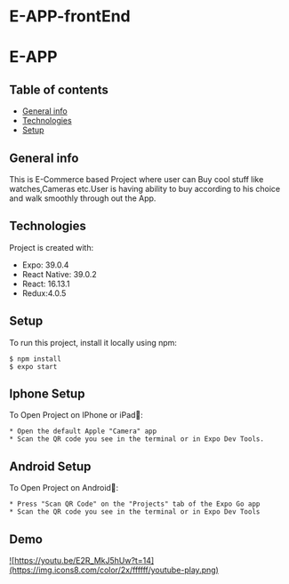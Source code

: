 # E-APP-frontEnd
# E-APP
## Table of contents
* [General info](#general-info)
* [Technologies](#technologies)
* [Setup](#setup)

## General info
This is E-Commerce based Project where user can Buy cool stuff like watches,Cameras etc.User is having ability to buy according to his choice
and walk smoothly through out the App.
	
## Technologies
Project is created with:
* Expo: 39.0.4
* React Native: 39.0.2
* React: 16.13.1
* Redux:4.0.5
	
## Setup
To run this project, install it locally using npm:

```
$ npm install
$ expo start
```
## Iphone Setup
To Open Project on IPhone or iPad🍎:
```
* Open the default Apple "Camera" app 
* Scan the QR code you see in the terminal or in Expo Dev Tools.
```
## Android Setup
To Open Project on Android🤖:
```
* Press "Scan QR Code" on the "Projects" tab of the Expo Go app
* Scan the QR code you see in the terminal or in Expo Dev Tools
```
## Demo
<a href="https://youtu.be/E2R_MkJ5hUw?t=14">![https://youtu.be/E2R_MkJ5hUw?t=14](https://img.icons8.com/color/2x/ffffff/youtube-play.png)</a>
